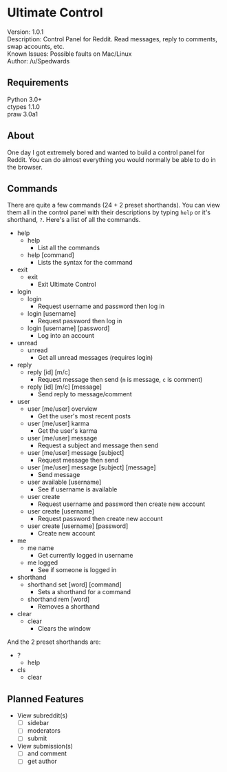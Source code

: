 # Ultimate Control
Version: 1.0.1  
Description: Control Panel for Reddit. Read messages, reply to comments, swap accounts, etc.  
Known Issues: Possible faults on Mac/Linux  
Author: /u/Spedwards

## Requirements
Python 3.0+  
ctypes 1.1.0  
praw 3.0a1

## About
One day I got extremely bored and wanted to build a control panel for Reddit. You can do almost everything you would normally be able to do in the browser.

## Commands
There are quite a few commands (24 + 2 preset shorthands). You can view them all in the control panel with their descriptions by typing `help` or it's shorthand, `?`. Here's a list of all the commands.

 - help
    - help
      - List all the commands
    - help [command]
      - Lists the syntax for the command
 - exit
    - exit
      - Exit Ultimate Control
 - login
    - login
      - Request username and password then log in
    - login [username]
      - Request password then log in
    - login [username] [password]
      - Log into an account
 - unread
    - unread
      - Get all unread messages (requires login)
 - reply
    - reply [id] [m/c]
      - Request message then send (`m` is message, `c` is comment)
    - reply [id] [m/c] [message]
      - Send reply to message/comment
 - user
    - user [me/user] overview
      - Get the user's most recent posts
    - user [me/user] karma
      - Get the user's karma
    - user [me/user] message
      - Request a subject and message then send
    - user [me/user] message [subject]
      - Request message then send
    - user [me/user] message [subject] [message]
      - Send message
    - user available [username]
      - See if username is available
    - user create
      - Request username and password then create new account
    - user create [username]
      - Request password then create new account
    - user create [username] [password]
      - Create new account
 - me
    - me name
      - Get currently logged in username
    - me logged
      - See if someone is logged in
 - shorthand
    - shorthand set [word] [command]
      - Sets a shorthand for a command
    - shorthand rem [word]
      - Removes a shorthand
 - clear
    - clear
      - Clears the window

And the 2 preset shorthands are:

 - ?
   - help
 - cls
   - clear

## Planned Features

 - View subreddit(s)
   - [ ] sidebar
   - [ ] moderators
   - [ ] submit
 - View submission(s)
   - [ ] and comment
   - [ ] get author
